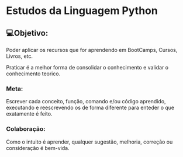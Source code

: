 # Estudos da Linguagem Python

## 💻Objetivo:

Poder aplicar os recursos que for aprendendo em BootCamps, Cursos, Livros, etc.

Praticar é a melhor forma de consolidar o conhecimento e validar o conhecimento teorico.

### Meta:
Escrever cada conceito, função, comando e/ou código aprendido, executando e reescrevendo os de forma diferente para enteder o que exatamente é feito.

### Colaboração:
Como o intuito é aprender, qualquer sugestão, melhoria, correção ou consideração é bem-vida.